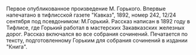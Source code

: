 <!--2016-10-08 20:12:10-->
Первое опубликованное произведение М. Горького.
    Впервые напечатано в тифлисской газете "Кавказ", 1892, номер 242, 12/24 сентября под псевдонимом: М.Горький.
    Рассказ написан в 1892 году в Тифлисе, где Горький работал в мастерских Закавказских железных дорог.
    Рассказ включался во все собрания сочинений.
    Печатается по тексту, подготовленному Горьким для собрания сочинений в издании "Книга".